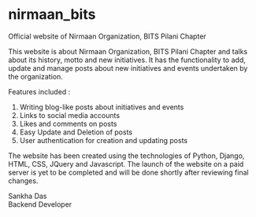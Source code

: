 # nirmaan_bits
Official website of Nirmaan Organization, BITS Pilani Chapter

This website is about Nirmaan Organization, BITS Pilani Chapter and talks about its history, motto and new initiatives. It has the functionality to add, update and manage posts about new initiatives and events undertaken by the organization.

Features included : 
1. Writing blog-like posts about initiatives and events
2. Links to social media accounts 
3. Likes and comments on posts
4. Easy Update and Deletion of posts
5. User authentication for creation and updating posts

The website has been created using the technologies of Python, Django, HTML, CSS, JQuery and Javascript.
The launch of the website on a paid server is yet to be completed and will be done shortly after reviewing final changes.



Sankha Das<br>
Backend Developer


